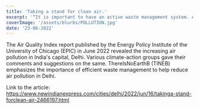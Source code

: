 ```yaml
---
title: 'Taking a stand for clean air.'
excerpt: '“It is important to have an active waste management system. All the waste ends up in landfill. Cases of fire in landfills are increasing, too; that also contributes to air pollution.”'
coverImage: '/assets/blurbs/POLLUTION.jpg'
date: '23-06-2022'
---
```


The Air Quality Index report published by the Energy Policy Institute of the University of Chicago (EPIC) in June 2022 revealed the increasing air pollution in India's capital, Delhi. Various climate-action groups gave their comments and suggestions on the same. ThereIsNoEarthB (TINEB) emphasizes the importance of efficient waste management to help reduce air pollution in Delhi.

Link to the article: https://www.newindianexpress.com/cities/delhi/2022/jun/16/takinga-stand-forclean-air-2466197.html
